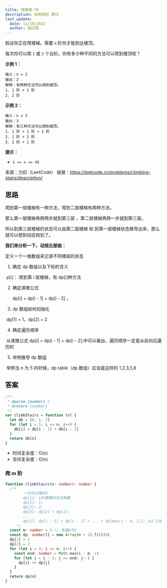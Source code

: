 ```yaml
---
title: 爬楼梯-70
description: 动态规划 递归
last_update:
  date: 11/19/2022
  author: 高红翔
---
```


假设你正在爬楼梯。需要 `n` 阶你才能到达楼顶。

每次你可以爬 `1` 或 `2` 个台阶。你有多少种不同的方法可以爬到楼顶呢？

**示例 1：**

```
输入：n = 2
输出：2
解释：有两种方法可以爬到楼顶。
1. 1 阶 + 1 阶
2. 2 阶
```

**示例 2：**

```
输入：n = 3
输出：3
解释：有三种方法可以爬到楼顶。
1. 1 阶 + 1 阶 + 1 阶
2. 1 阶 + 2 阶
3. 2 阶 + 1 阶
```

**提示：**

- `1 <= n <= 45`

来源：力扣（LeetCode）
链接：https://leetcode.cn/problems/climbing-stairs/description/

## 思路

爬到第一层楼梯有一种方法，爬到二层楼梯有两种方法。

那么第一层楼梯再跨两步就到第三层 ，第二层楼梯再跨一步就到第三层。

所以到第三层楼梯的状态可以由第二层楼梯 和 到第一层楼梯状态推导出来，那么就可以想到动态规划了。

**我们来分析一下，动规五部曲：**

定义一个一维数组来记录不同楼层的状态

1. 确定 dp 数组以及下标的含义

​ p[i]： 爬到第 i 层楼梯，有 dp[i]种方法

2. 确定递推公式

   dp[i] = dp[i - 1] + dp[i - 2] 。

3. dp 数组如何初始化

​ dp[1] = 1，dp[2] = 2

4. 确定遍历顺序

​ 从递推公式 dp[i] = dp[i - 1] + dp[i - 2];中可以看出，遍历顺序一定是从前向后遍历的

5. 举例推导 dp 数组

​ 举例当 n 为 5 的时候，dp table（dp 数组）应该是这样的 1,2,3,5,8

## 答案

```js
/**
 * @param {number} n
 * @return {number}
 */
var climbStairs = function (n) {
  let db = [0, 1, 2]
  for (let i = 3; i <= n; i++) {
    db[i] = db[i - 1] + db[i - 2]
  }
  return db[n]
}
```

- 时间复杂度：O(n)
- 空间复杂度：O(n)

### 爬 m 阶

```ts
function climbStairs(n: number): number {
  /**
        一次可以爬m阶
        dp[i]: i阶楼梯的方法种数
        dp[1]: 1;
        dp[2]: 2;
        dp[3]: dp[2] + dp[1];
        ...
        dp[i]: dp[i - 1] + dp[i - 2] + ... + dp[max(i - m, 1)]; 从i-1加到max(i-m, 1)
     */
  const m: number = 2 // 本题m为2
  const dp: number[] = new Array(n + 1).fill(0)
  dp[1] = 1
  dp[2] = 2
  for (let i = 3; i <= n; i++) {
    const end: number = Math.max(i - m, 1)
    for (let j = i - 1; j >= end; j--) {
      dp[i] += dp[j]
    }
  }
  return dp[n]
}
```
